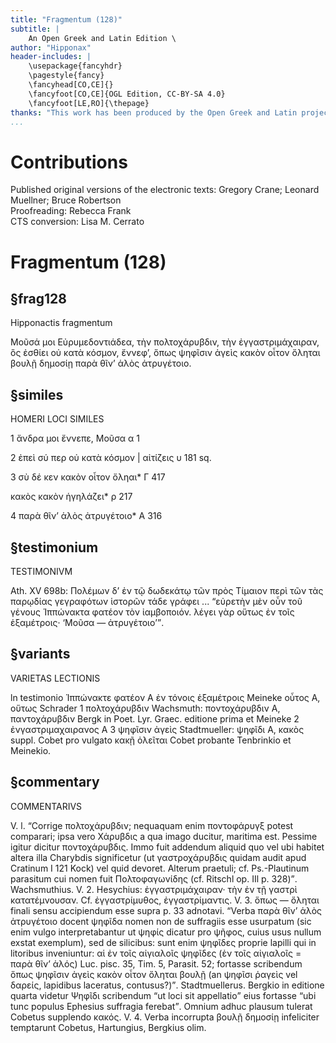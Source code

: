 ```yaml
---
title: "Fragmentum (128)"
subtitle: |
	An Open Greek and Latin Edition \ 
author: "Hipponax"
header-includes: | 
	\usepackage{fancyhdr}
	\pagestyle{fancy}
	\fancyhead[CO,CE]{}
	\fancyfoot[CO,CE]{OGL Edition, CC-BY-SA 4.0}
	\fancyfoot[LE,RO]{\thepage}
thanks: "This work has been produced by the Open Greek and Latin project through the help of volunteers. See contributions for details."
...
```


# Contributions  

Published original versions of the electronic texts: Gregory Crane; Leonard Muellner; Bruce Robertson  
 Proofreading: Rebecca Frank  
 CTS conversion: Lisa M. Cerrato  

# Fragmentum (128)  

## §frag128  

<head rend="center" xml:lang="lat">Hipponactis fragmentum</head>
<p><pb facs="corpusculumpoesi01lipsuoft_0035"/>
<lb n="1" resp="ogl" xml:base="urn:cts:greekLit:tlg0233.tlg001.1st1K-grc1"/>Μοῦσά μοι Εὐρυμεδοντιάδεα, τὴν πολτοχάρυβδιν, 
<lb n="2" resp="ogl" xml:base="urn:cts:greekLit:tlg0233.tlg001.1st1K-grc1"/>τὴν ἐγγαστριμάχαιραν, ὃς ἐσθίει οὐ κατὰ κόσμον, 
<lb n="3" resp="ogl"  xml:base="urn:cts:greekLit:tlg0233.tlg001.1st1K-grc1"/>ἔννεφʼ, ὅπως ψηφῖσιν <add>ἀγεὶς</add> κακὸν οἶτον ὄληται 
<lb n="4" resp="ogl" xml:base="urn:cts:greekLit:tlg0233.tlg001.1st1K-grc1"/>βουλῇ δημοσίῃ παρὰ θῖνʼ ἁλὸς ἀτρυγέτοιο. </p>  

## §similes  

<head rend="center" xml:lang="lat">HOMERI LOCI SIMILES</head>
<p corresp="#1"><num>1</num> ἄνδρα μοι ἔννεπε, Μοῦσα <bibl>α 1</bibl></p>
<p corresp="#2"><num>2</num> ἐπεὶ σύ περ οὐ κατὰ κόσμον | αἰτίζεις <bibl>υ 181</bibl> sq.</p> 
<p corresp="#3"><num>3</num> σὺ δέ κεν κακὸν οἶτον ὄληαι* <bibl>Γ 417</bibl></p> 
<p corresp="#3">κακὸς κακὸν ἡγηλάζει* <bibl>ρ 217</bibl></p>
<p corresp="#4"><num>4</num> παρὰ θῖνʼ ἁλὸς ἀτρυγέτοιο* <bibl>Α 316</bibl></p>  

## §testimonium  

<head rend="center" xml:lang="lat">TESTIMONIVM</head>                    
<p><bibl>Ath. XV 698b</bibl>: Πολέμων δʼ ἐν τῷ δωδεκάτῳ τῶν πρὸς Τίμαιον περὶ τῶν τὰς παρῳδίας γεγραφότων ἱστορῶν τάδε γράφει ... <q>εὐρετὴν μὲν οὖν τοῦ γένους Ἱππώνακτα φατέον τὸν ἰαμβοποιόν. λέγει γὰρ οὕτως ἐν τοῖς ἑξαμέτροις·  <q>Μοῦσα — ἀτρυγέτοιο</q></q>. </p>  

## §variants  

<head rend="center" xml:lang="lat">VARIETAS LECTIONIS</head>
<p><foreign xml:lang="lat">ln testimonio</foreign> Ἱππώνακτε φατέον <foreign xml:lang="lat">Α</foreign> ἐν τόνοις ἑξαμέτροις <foreign >Meineke</foreign> οὗτος <foreign xml:lang="lat">Α</foreign>, οὕτως <foreign xml:lang="lat">Schrader</foreign> <num>1</num> πολτοχάρυβδιν <foreign xml:lang="lat">Wachsmuth:</foreign> ποντοχάρυβδιν <foreign xml:lang="lat">Α</foreign>, παντοχάρυβδιν <foreign xml:lang="lat">Bergk in Poet. Lyr. Graec. editione prima et Meineke</foreign> <num>2</num> ἐνγαστριμαχαιρανος <foreign xml:lang="lat">Α</foreign> <num>3</num> ψηφῖσιν <add>ἀγεὶς</add> <foreign xml:lang="lat">Stadtmueller:</foreign> ψηφῖδι <foreign xml:lang="lat">Α</foreign>, κακὸς <foreign xml:lang="lat">suppl. Cobet pro vulgato</foreign> κακῇ ὀλεῖται <foreign xml:lang="lat">Cobet probante Tenbrinkio et Meinekio.</foreign> 
</p>  

## §commentary  

<head rend="center" xml:lang="lat">COMMENTARIVS</head>
<p xml:lang="lat"><label rend="bold">V. l.</label> <q>Corrige <foreign xml:lang="grc">πολτοχάρυβδιν</foreign>; nequaquam enim <foreign xml:lang="grc">ποντοφάρυγξ</foreign> potest comparari; ipsa vero <foreign xml:lang="grc">Χάρυβδις</foreign> a qua imago ducitur, maritima est. Pessime igitur dicitur <foreign xml:lang="grc">ποντοχάρυβδις</foreign>. Immo fuit addendum aliquid quo vel ubi habitet altera illa Charybdis significetur (ut <foreign xml:lang="grc">γαστροχάρυβδις</foreign> quidam <pb facs="corpusculumpoesi01lipsuoft_0036"/>audit apud Cratinum Ι 121 Kock) vel quid devoret. Alterum praetuli; cf. Ps.-Plautinum parasitum cui nomen fuit <foreign xml:lang="grc">Πολτοφαγωνίδης</foreign> (cf. Ritschl op. IIl p. 328)</q>. Wachsmuthius. <label rend="bold">V. 2.</label> Hesychius: <foreign xml:lang="grc">ἐγγαστριμάχαιραν· τὴν ἐν τῇ γαστρὶ κατατέμνουσαν</foreign>. Cf. <foreign xml:lang="grc">ἐγγαστρίμυθος, ἐγγαστρίμαντις</foreign>. <label rend="bold">V. 3.</label> <foreign xml:lang="grc">ὅπως — ὄληται</foreign> finali sensu accipiendum esse supra p. 33 adnotavi. <q>Verba <foreign xml:lang="grc">παρὰ θῖνʼ ἁλὸς ἀτρυγέτοιο</foreign> docent <foreign xml:lang="grc">ψηφῖδα</foreign> nomen non de suffragiis esse usurpatum (sic enim vulgo interpretabantur ut <foreign xml:lang="grc">ψηφίς</foreign> dicatur pro <foreign xml:lang="grc">ψῆφος</foreign>, cuius usus nullum exstat exemplum), sed de silicibus: sunt enim <foreign xml:lang="grc">ψηφῖδες</foreign> proprie lapilli qui in litoribus inveniuntur: <foreign xml:lang="grc">αἱ ἐν τοῖς αἰγιαλοῖς ψηφῖδες (ἐν τοῖς αἰγιαλοῖς = παρὰ θῖνʼ ἁλός)</foreign> Luc. pisc. 35, Tim. 5, Parasit. 52; fortasse scribendum <foreign xml:lang="grc">ὅπως ψηφῖσιν ἀγεὶς κακὸν οἶτον ὄληται βουλῇ</foreign> (an <foreign xml:lang="grc">ψηφῖσι ῥαγεὶς</foreign> vel <foreign xml:lang="grc">δαρείς</foreign>, lapidibus laceratus, contusus?)</q>. Stadtmuellerus. Bergkio in editione quarta videtur <foreign xml:lang="grc">Ψηφῖδι</foreign> scribendum <q>ut loci sit appellatio</q> eius fortasse <q>ubi tunc populus Ephesius suffragia ferebat</q>. Omnium adhuc plausum tulerat Cobetus supplendo <foreign xml:lang="grc">κακός</foreign>. <label rend="bold">V. 4.</label> Verba incorrupta <foreign xml:lang="grc">βουλῇ δημοσίῃ</foreign> infeliciter temptarunt Cobetus, Hartungius, Bergkius olim. </p>  

